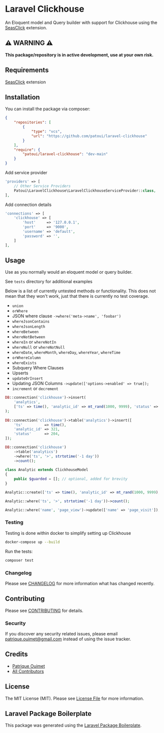 # Laravel Clickhouse

An Eloquent model and Query builder with support for Clickhouse using the [SeasClick](https://github.com/seasx/seasclick) extension.

## ⚠️ WARNING ⚠️

**This package/repository is in active development, use at your own risk.**

## Requirements

[SeasClick](https://github.com/seasx/seasclick) extension 

## Installation

You can install the package via composer:

```json
{
    "repositories": [
        {
            "type": "vcs",
            "url": "https://github.com/patoui/laravel-clickhouse"
        }
    ],
    "require": {
        "patoui/laravel-clickhouse": "dev-main"
    }
}
```

Add service provider

``` php
'providers' => [
    // Other Service Providers
    Patoui\LaravelClickhouse\LaravelClickhouseServiceProvider::class,
],
```

Add connection details

```php
'connections' => [
    'clickhouse' => [
        'host'     => '127.0.0.1',
        'port'     => '9000',
        'username' => 'default',
        'password' => '',
    ]
],
```

## Usage

Use as you normally would an eloquent model or query builder.

See `tests` directory for additional examples

Below is a list of currently untested methods or functionality. This does not mean that they won't work, just that there is currently no test coverage.

- `union`
- `orWhere`
- JSON where clause `->where('meta->name', 'foobar')`
- `whereJsonContains`
- `whereJsonLength`
- `whereBetween`
- `whereNotBetween`
- `whereIn` or `whereNotIn`
- `whereNull` or `whereNotNull`
- `whereDate`, `whereMonth`, `whereDay`, `whereYear`, `whereTime`
- `orWhereColumn`
- `whereExists`
- Subquery Where Clauses
- Upserts
- `updateOrInsert`
- Updating JSON Columns `->update(['options->enabled' => true]);`
- `increment` or `decrement`

```php
DB::connection('clickhouse')->insert(
    'analytics',
    ['ts' => time(), 'analytic_id' => mt_rand(1000, 9999), 'status' => mt_rand(200, 599)]
);
        
DB::connection('clickhouse')->table('analytics')->insert([
    'ts'          => time(),
    'analytic_id' => 321,
    'status'      => 204,
]);

DB::connection('clickhouse')
    ->table('analytics')
    ->where('ts', '>', strtotime('-1 day'))
    ->count();
    
class Analytic extends ClickhouseModel
{
    public $guarded = []; // optional, added for brevity
}

Analytic::create(['ts' => time(), 'analytic_id' => mt_rand(1000, 9999), 'status' => 204, 'name' => 'page_view']);

Analytic::where('ts', '>', strtotime('-1 day'))->count();

Analytic::where('name', 'page_view')->update(['name' => 'page_visit']);
```

### Testing

Testing is done within docker to simplify setting up Clickhouse

```bash
docker-compose up --build
```

Run the tests:

```bash
composer test
```

### Changelog

Please see [CHANGELOG](CHANGELOG.md) for more information what has changed recently.

## Contributing

Please see [CONTRIBUTING](CONTRIBUTING.md) for details.

### Security

If you discover any security related issues, please email patrique.ouimet@gmail.com instead of using the issue tracker.

## Credits

- [Patrique Ouimet](https://github.com/patoui)
- [All Contributors](../../contributors)

## License

The MIT License (MIT). Please see [License File](LICENSE.md) for more information.

## Laravel Package Boilerplate

This package was generated using the [Laravel Package Boilerplate](https://laravelpackageboilerplate.com).
